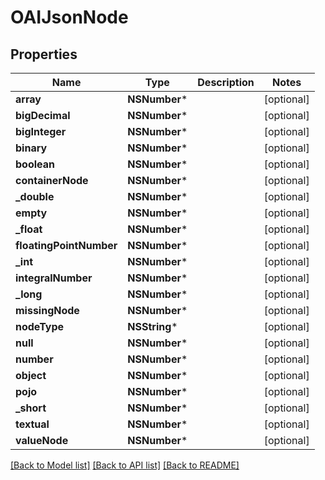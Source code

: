# OAIJsonNode

## Properties
Name | Type | Description | Notes
------------ | ------------- | ------------- | -------------
**array** | **NSNumber*** |  | [optional] 
**bigDecimal** | **NSNumber*** |  | [optional] 
**bigInteger** | **NSNumber*** |  | [optional] 
**binary** | **NSNumber*** |  | [optional] 
**boolean** | **NSNumber*** |  | [optional] 
**containerNode** | **NSNumber*** |  | [optional] 
**_double** | **NSNumber*** |  | [optional] 
**empty** | **NSNumber*** |  | [optional] 
**_float** | **NSNumber*** |  | [optional] 
**floatingPointNumber** | **NSNumber*** |  | [optional] 
**_int** | **NSNumber*** |  | [optional] 
**integralNumber** | **NSNumber*** |  | [optional] 
**_long** | **NSNumber*** |  | [optional] 
**missingNode** | **NSNumber*** |  | [optional] 
**nodeType** | **NSString*** |  | [optional] 
**null** | **NSNumber*** |  | [optional] 
**number** | **NSNumber*** |  | [optional] 
**object** | **NSNumber*** |  | [optional] 
**pojo** | **NSNumber*** |  | [optional] 
**_short** | **NSNumber*** |  | [optional] 
**textual** | **NSNumber*** |  | [optional] 
**valueNode** | **NSNumber*** |  | [optional] 

[[Back to Model list]](../README.md#documentation-for-models) [[Back to API list]](../README.md#documentation-for-api-endpoints) [[Back to README]](../README.md)


